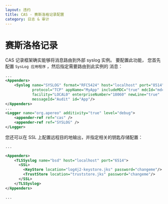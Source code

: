 ```yaml
---
layout: 违约
title: CAS - 赛斯洛格记录配置
category: 日志 & 审计
---
```


# 赛斯洛格记录

CAS 记录框架确实能够将消息路由到外部 syslog 实例。 要配置此功能， 您首先配置 `SysLog 应用程序` ，然后指定需要路由到此实例的 消息：

```xml
...
<Appenders>
    <Syslog name="SYSLOG" format="RFC5424" host="localhost" port="8514"
            protocol="TCP" appName="MyApp" includeMDC="true" mdcId="mdc"
            facility="LOCAL0" enterpriseNumber="18060" newLine="true"
            messageId="Audit" id="App"/>
</Appenders>
...
<Logger name="org.apereo" additivity="true" level="debug">
    <appender-ref ref="cas" />
    <appender-ref ref="SYSLOG" />
</Logger>

```

您还可以在 SSL 上配置远程目的地输出，并指定相关的钥匙存储配置：

```xml
...

<Appenders>
    <TLSSyslog name="bsd" host="localhost" port="6514">
      <SSL>
        <KeyStore location="log4j2-keystore.jks" password="changeme"/>
        <TrustStore location="truststore.jks" password="changeme"/>
      </SSL>
    </TLSSyslog>
</Appenders>

...
```
